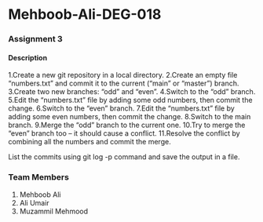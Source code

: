 # Mehboob-Ali-DEG-018

### Assignment 3
#### Description
1.Create a new git repository in a local directory.
2.Create an empty file “numbers.txt” and commit it to the current (“main” or “master”) branch.
3.Create two new branches: “odd” and “even”.
4.Switch to the “odd” branch.
5.Edit the “numbers.txt” file by adding some odd numbers, then commit the change.
6.Switch to the “even” branch.
7.Edit the “numbers.txt” file by adding some even numbers, then commit the change.
8.Switch to the main branch.
9.Merge the “odd” branch to the current one.
10.Try to merge the “even” branch too – it should cause a conflict.
11.Resolve the conflict by combining all the numbers and commit the merge.

List the commits using git log -p command and save the output in a file.


### Team Members 
1. Mehboob Ali
2. Ali Umair
3. Muzammil Mehmood 
